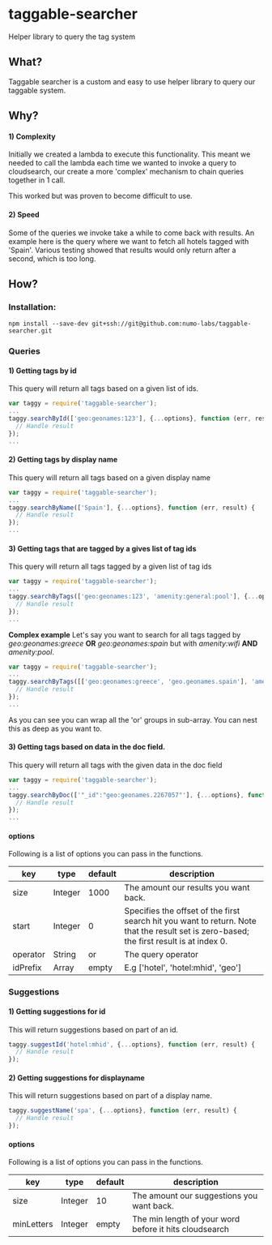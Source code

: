 # taggable-searcher
Helper library to query the tag system

## What?
Taggable searcher is a custom and easy to use helper library to query our taggable system.

## Why?
#### 1) Complexity
Initially we  created a lambda to execute this functionality. This meant we needed to call the lambda each time we wanted to invoke a query to cloudsearch, our create a more 'complex' mechanism to chain queries together in 1 call.

This worked but was proven to become difficult to use.

#### 2) Speed
Some of the queries we invoke take a while to come back with results. An example here is  the query where we want to fetch all hotels tagged with 'Spain'. Various testing showed that results would only return after a second, which is too long.

## How?
### Installation:

`npm install --save-dev git+ssh://git@github.com:numo-labs/taggable-searcher.git`

### Queries
#### 1) Getting tags by id
This query will return all tags based on a given list of ids.

```js
var taggy = require('taggable-searcher');
...
taggy.searchById(['geo:geonames:123'], {...options}, function (err, result) {
  // Handle result
});
...
```

#### 2) Getting tags by display name
This query will return all tags based on a given display name

```js
var taggy = require('taggable-searcher');
...
taggy.searchByName(['Spain'], {...options}, function (err, result) {
  // Handle result
});
...
```

#### 3) Getting tags that are tagged by a gives list of tag ids
This query will return all tags tagged by a given list of tag ids

```js
var taggy = require('taggable-searcher');
...
taggy.searchByTags(['geo:geonames:123', 'amenity:general:pool'], {...options}, function (err, result) {
  // Handle result
});
...
```

**Complex example**
Let's say you want to search for all tags tagged by _geo:geonames:greece_ **OR** _geo:geonames:spain_ but with _amenity:wifi_ **AND** _amenity:pool_.

```js
var taggy = require('taggable-searcher');
...
taggy.searchByTags([['geo:geonames:greece', 'geo.geonames.spain'], 'amenity:wifi', 'amenity:pool'], { operator: 'and'}, function (err, result) {
  // Handle result
});
...
```
As you can see you can wrap all the 'or' groups in sub-array. You can nest this as deep as you want to.

#### 3) Getting tags based on data in the doc field.
This query will return all tags with the given data in the doc field

```js
var taggy = require('taggable-searcher');
...
taggy.searchByDoc(['"_id":"geo:geonames.2267057"'], {...options}, function (err, result) {
  // Handle result
});
...
```

#### options
Following is a list of options you can pass in the functions.

| key | type | default | description |
| --- | ---- | ------- | ----------- |
| size | Integer | 1000 | The amount our results you want back. |
| start | Integer | 0 | Specifies the offset of the first search hit you want to return. Note that the result set is zero-based; the first result is at index 0. |
| operator | String | or | The query operator |
| idPrefix | Array | empty | E.g ['hotel', 'hotel:mhid', 'geo'] |

### Suggestions

#### 1) Getting suggestions for id
This will return suggestions based on part of an id.

```js
taggy.suggestId('hotel:mhid', {...options}, function (err, result) {
  // Handle result
});
```

#### 2) Getting suggestions for displayname
This will return suggestions based on part of a display name.

```js
taggy.suggestName('spa', {...options}, function (err, result) {
  // Handle result
});
```
#### options
Following is a list of options you can pass in the functions.

| key | type | default | description |
| --- | ---- | ------- | ----------- |
| size | Integer | 10 | The amount our suggestions you want back. |
| minLetters | Integer | empty | The min length of your word before it hits cloudsearch |
